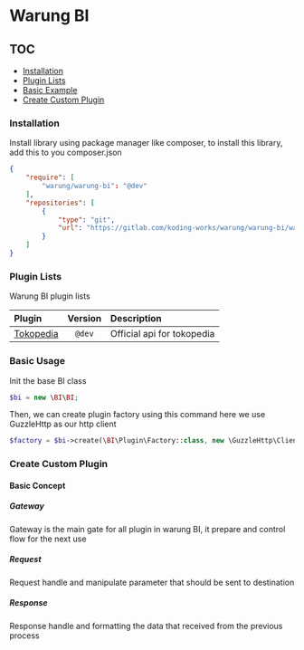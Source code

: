 # Warung BI

## TOC

- [Installation](#installation)
- [Plugin Lists](#plugin-lists)
- [Basic Example](#basic-example)
- [Create Custom Plugin](#create-custom-plugin)

### Installation

Install library using package manager like composer,
to install this library, add this to you composer.json

```json
{
    "require": [
        "warung/warung-bi": "@dev"
    ],
    "repositories": [
        {
            "type": "git",
            "url": "https://gitlab.com/koding-works/warung/warung-bi/warung-bi.git"
        }
    ]
}
```

### Plugin Lists

Warung BI plugin lists

| Plugin    | Version | Description                |
|:----------|:-------:|:---------------------------|
| [Tokopedia](https://gitlab.com/koding-works/warung/warung-bi/warung-bi-tokopedia) | `@dev`  | Official api for tokopedia |

### Basic Usage

Init the base BI class

```php
$bi = new \BI\BI;
```

Then, we can create plugin factory using this command
here we use GuzzleHttp as our http client

```php
$factory = $bi->create(\BI\Plugin\Factory::class, new \GuzzleHttp\Client);
```


### Create Custom Plugin

#### Basic Concept

##### Gateway

Gateway is the main gate for all plugin in warung BI,
it prepare and control flow for the next use

##### Request

Request handle and manipulate parameter that should be sent to destination

##### Response

Response handle and formatting the data that received from the previous process



